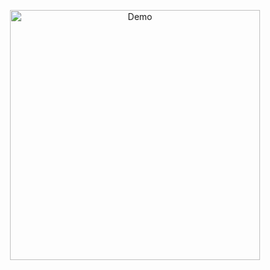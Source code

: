 <p align="center">
  <img src="https://media3.giphy.com/media/Q7SKqn3G97xpmfSOvG/source.gif" alt="Demo" width="400" />
</p>
